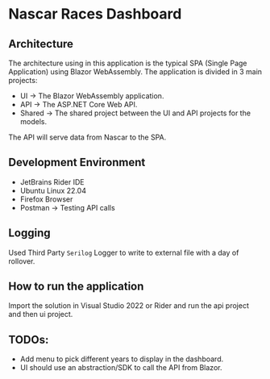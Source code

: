 # Nascar Races Dashboard

## Architecture

The architecture using in this application is the typical SPA (Single Page Application) using Blazor WebAssembly. The application is divided in 3 main projects:

- UI &rarr; The Blazor WebAssembly application.
- API &rarr; The ASP.NET Core Web API.
- Shared &rarr; The shared project between the UI and API projects for the models.

The API will serve data from Nascar to the SPA.

## Development Environment

- JetBrains Rider IDE
- Ubuntu Linux 22.04
- Firefox Browser
- Postman &rarr; Testing API calls

## Logging

Used Third Party `Serilog` Logger to write to external file with a day of rollover.

## How to run the application

Import the solution in Visual Studio 2022 or Rider and run the api project and then ui project.

## TODOs:

- Add menu to pick different years to display in the dashboard.
- UI should use an abstraction/SDK to call the API from Blazor.
